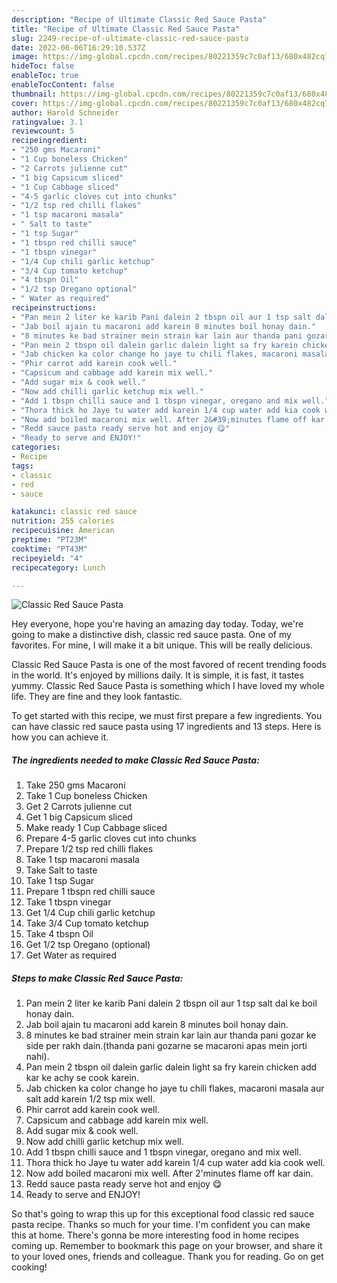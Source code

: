 ```yaml
---
description: "Recipe of Ultimate Classic Red Sauce Pasta"
title: "Recipe of Ultimate Classic Red Sauce Pasta"
slug: 2249-recipe-of-ultimate-classic-red-sauce-pasta
date: 2022-06-06T16:29:10.537Z
image: https://img-global.cpcdn.com/recipes/80221359c7c0af13/680x482cq70/classic-red-sauce-pasta-recipe-main-photo.jpg
hideToc: false
enableToc: true
enableTocContent: false
thumbnail: https://img-global.cpcdn.com/recipes/80221359c7c0af13/680x482cq70/classic-red-sauce-pasta-recipe-main-photo.jpg
cover: https://img-global.cpcdn.com/recipes/80221359c7c0af13/680x482cq70/classic-red-sauce-pasta-recipe-main-photo.jpg
author: Harold Schneider
ratingvalue: 3.1
reviewcount: 5
recipeingredient:
- "250 gms Macaroni"
- "1 Cup boneless Chicken"
- "2 Carrots julienne cut"
- "1 big Capsicum sliced"
- "1 Cup Cabbage sliced"
- "4-5 garlic cloves cut into chunks"
- "1/2 tsp red chilli flakes"
- "1 tsp macaroni masala"
- " Salt to taste"
- "1 tsp Sugar"
- "1 tbspn red chilli sauce"
- "1 tbspn vinegar"
- "1/4 Cup chili garlic ketchup"
- "3/4 Cup tomato ketchup"
- "4 tbspn Oil"
- "1/2 tsp Oregano optional"
- " Water as required"
recipeinstructions:
- "Pan mein 2 liter ke karib Pani dalein 2 tbspn oil aur 1 tsp salt dal ke boil honay dain."
- "Jab boil ajain tu macaroni add karein 8 minutes boil honay dain."
- "8 minutes ke bad strainer mein strain kar lain aur thanda pani gozar ke side per rakh dain.(thanda pani gozarne se macaroni apas mein jorti nahi)."
- "Pan mein 2 tbspn oil dalein garlic dalein light sa fry karein chicken add kar ke achy se cook karein."
- "Jab chicken ka color change ho jaye tu chili flakes, macaroni masala aur salt add karein 1/2 tsp mix well."
- "Phir carrot add karein cook well."
- "Capsicum and cabbage add karein mix well."
- "Add sugar mix & cook well."
- "Now add chilli garlic ketchup mix well."
- "Add 1 tbspn chilli sauce and 1 tbspn vinegar, oregano and mix well."
- "Thora thick ho Jaye tu water add karein 1/4 cup water add kia cook well."
- "Now add boiled macaroni mix well. After 2&#39;minutes flame off kar dain."
- "Redd sauce pasta ready serve hot and enjoy 😋"
- "Ready to serve and ENJOY!"
categories:
- Recipe
tags:
- classic
- red
- sauce

katakunci: classic red sauce 
nutrition: 255 calories
recipecuisine: American
preptime: "PT23M"
cooktime: "PT43M"
recipeyield: "4"
recipecategory: Lunch

---
```



![Classic Red Sauce Pasta](https://img-global.cpcdn.com/recipes/80221359c7c0af13/680x482cq70/classic-red-sauce-pasta-recipe-main-photo.jpg)

Hey everyone, hope you're having an amazing day today. Today, we're going to make a distinctive dish, classic red sauce pasta. One of my favorites. For mine, I will make it a bit unique. This will be really delicious.

Classic Red Sauce Pasta is one of the most favored of recent trending foods in the world. It's enjoyed by millions daily. It is simple, it is fast, it tastes yummy. Classic Red Sauce Pasta is something which I have loved my whole life. They are fine and they look fantastic.




To get started with this recipe, we must first prepare a few ingredients. You can have classic red sauce pasta using 17 ingredients and 13 steps. Here is how you can achieve it.

<!--inarticleads1-->

##### The ingredients needed to make Classic Red Sauce Pasta:

1. Take 250 gms Macaroni
1. Take 1 Cup boneless Chicken
1. Get 2 Carrots julienne cut
1. Get 1 big Capsicum sliced
1. Make ready 1 Cup Cabbage sliced
1. Prepare 4-5 garlic cloves cut into chunks
1. Prepare 1/2 tsp red chilli flakes
1. Take 1 tsp macaroni masala
1. Take  Salt to taste
1. Take 1 tsp Sugar
1. Prepare 1 tbspn red chilli sauce
1. Take 1 tbspn vinegar
1. Get 1/4 Cup chili garlic ketchup
1. Take 3/4 Cup tomato ketchup
1. Take 4 tbspn Oil
1. Get 1/2 tsp Oregano (optional)
1. Get  Water as required




<!--inarticleads2-->

##### Steps to make Classic Red Sauce Pasta:

1. Pan mein 2 liter ke karib Pani dalein 2 tbspn oil aur 1 tsp salt dal ke boil honay dain.
1. Jab boil ajain tu macaroni add karein 8 minutes boil honay dain.
1. 8 minutes ke bad strainer mein strain kar lain aur thanda pani gozar ke side per rakh dain.(thanda pani gozarne se macaroni apas mein jorti nahi).
1. Pan mein 2 tbspn oil dalein garlic dalein light sa fry karein chicken add kar ke achy se cook karein.
1. Jab chicken ka color change ho jaye tu chili flakes, macaroni masala aur salt add karein 1/2 tsp mix well.
1. Phir carrot add karein cook well.
1. Capsicum and cabbage add karein mix well.
1. Add sugar mix & cook well.
1. Now add chilli garlic ketchup mix well.
1. Add 1 tbspn chilli sauce and 1 tbspn vinegar, oregano and mix well.
1. Thora thick ho Jaye tu water add karein 1/4 cup water add kia cook well.
1. Now add boiled macaroni mix well. After 2&#39;minutes flame off kar dain.
1. Redd sauce pasta ready serve hot and enjoy 😋
1. Ready to serve and ENJOY!



So that's going to wrap this up for this exceptional food classic red sauce pasta recipe. Thanks so much for your time. I'm confident you can make this at home. There's gonna be more interesting food in home recipes coming up. Remember to bookmark this page on your browser, and share it to your loved ones, friends and colleague. Thank you for reading. Go on get cooking!
